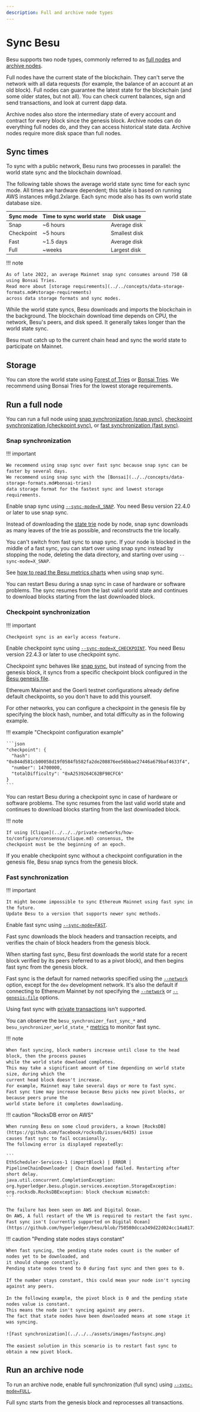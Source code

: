 ```yaml
---
description: Full and archive node types
---
```


# Sync Besu

Besu supports two node types, commonly referred to as [full nodes](#run-a-full-node) and
[archive nodes](#run-an-archive-node).

Full nodes have the current state of the blockchain.
They can't serve the network with all data requests (for example, the balance of an account at an
old block).
Full nodes can guarantee the latest state for the blockchain (and some older states, but not all).
You can check current balances, sign and send transactions, and look at current dapp data.

Archive nodes also store the intermediary state of every account and contract for every block since
the genesis block.
Archive nodes can do everything full nodes do, and they can access historical state data.
Archive nodes require more disk space than full nodes.

## Sync times

To sync with a public network, Besu runs two processes in parallel: the world state sync and the
blockchain download.

The following table shows the average world state sync time for each sync mode.
All times are hardware dependent; this table is based on running AWS instances m6gd.2xlarge.
Each sync mode also has its own world state database size.

| Sync mode   | Time to sync world state | Disk usage    |
| ----------- | ------------------------ | ------------- |
| Snap        | ~6 hours                 | Average disk  |
| Checkpoint  | ~5 hours                 | Smallest disk |
| Fast        | ~1.5 days                | Average disk  |
| Full        | ~weeks                   | Largest disk  |

!!! note

    As of late 2022, an average Mainnet snap sync consumes around 750 GB using Bonsai Tries.
    Read more about [storage requirements](../../concepts/data-storage-formats.md#storage-requirements)
    across data storage formats and sync modes.

While the world state syncs, Besu downloads and imports the blockchain in the background.
The blockchain download time depends on CPU, the network, Besu's peers, and disk speed.
It generally takes longer than the world state sync.

Besu must catch up to the current chain head and sync the world state to participate on Mainnet.

## Storage

You can store the world state using [Forest of Tries](../../concepts/data-storage-formats.md#forest-of-tries)
or [Bonsai Tries](../../concepts/data-storage-formats.md#bonsai-tries).
We recommend using Bonsai Tries for the lowest storage requirements.

## Run a full node

You can run a full node using [snap synchronization (snap sync)](#snap-synchronization),
[checkpoint synchronization (checkpoint sync)](#checkpoint-synchronization), or
[fast synchronization (fast sync)](#fast-synchronization).

### Snap synchronization

!!! important

    We recommend using snap sync over fast sync because snap sync can be faster by several days.
    We recommend using snap sync with the [Bonsai](../../concepts/data-storage-formats.md#bonsai-tries)
    data storage format for the fastest sync and lowest storage requirements.

Enable snap sync using [`--sync-mode=X_SNAP`](../../reference/cli/options.md#sync-mode).
You need Besu version 22.4.0 or later to use snap sync.

Instead of downloading the [state trie](../../concepts/data-storage-formats.md) node by node, snap sync downloads as many leaves of the
trie as possible, and reconstructs the trie locally.

You can't switch from fast sync to snap sync.
If your node is blocked in the middle of a fast sync, you can start over using snap sync instead by stopping the node,
deleting the data directory, and starting over using `--sync-mode=X_SNAP`.

See [how to read the Besu metrics charts](../../how-to/monitor/understand-metrics.md) when using snap sync.

You can restart Besu during a snap sync in case of hardware or software problems.
The sync resumes from the last valid world state and continues to download blocks starting from the
last downloaded block.

### Checkpoint synchronization

!!! important

    Checkpoint sync is an early access feature.

Enable checkpoint sync using [`--sync-mode=X_CHECKPOINT`](../../reference/cli/options.md#sync-mode).
You need Besu version 22.4.3 or later to use checkpoint sync.

Checkpoint sync behaves like [snap sync](#snap-synchronization), but instead of syncing from the
genesis block, it syncs from a specific checkpoint block configured in the [Besu genesis
file](../../concepts/genesis-file.md).

Ethereum Mainnet and the Goerli testnet configurations already define default checkpoints, so you
don't have to add this yourself.

For other networks, you can configure a checkpoint in the genesis file by specifying the block hash,
number, and total difficulty as in the following example.

!!! example "Checkpoint configuration example"

    ```json
    "checkpoint": {
      "hash": "0x844d581cb00058d19f0584fb582fa2de208876ee56bbae27446a679baf4633f4",
      "number": 14700000,
      "totalDifficulty": "0xA2539264C62BF98CFC6"
    }
    ```
You can restart Besu during a checkpoint sync in case of hardware or software problems.
The sync resumes from the last valid world state and continues to download blocks starting from the
last downloaded block.


!!! note

    If using [Clique](../../../private-networks/how-to/configure/consensus/clique.md) consensus, the
    checkpoint must be the beginning of an epoch.

If you enable checkpoint sync without a checkpoint configuration in the genesis file, Besu snap
syncs from the genesis block.

### Fast synchronization

!!! important

    It might become impossible to sync Ethereum Mainnet using fast sync in the future.
    Update Besu to a version that supports newer sync methods.

Enable fast sync using [`--sync-mode=FAST`](../../reference/cli/options.md#sync-mode).

Fast sync downloads the block headers and transaction receipts, and verifies the chain of block headers from the genesis
block.

When starting fast sync, Besu first downloads the world state for a recent block verified by its peers (referred to as a
pivot block), and then begins fast sync from the genesis block.

Fast sync is the default for named networks specified using the [`--network`](../../reference/cli/options.md#network)
option, except for the `dev` development network.
It's also the default if connecting to Ethereum Mainnet by not specifying the
[`--network`](../../reference/cli/options.md#network) or [`--genesis-file`](../../reference/cli/options.md#genesis-file)
options.

Using fast sync with [private transactions](../../../private-networks/concepts/privacy/index.md) isn't supported.

You can observe the `besu_synchronizer_fast_sync_*` and `besu_synchronizer_world_state_*`
[metrics](../../how-to/monitor/metrics.md#metrics-list) to monitor fast sync.

!!! note

    When fast syncing, block numbers increase until close to the head block, then the process pauses
    while the world state download completes.
    This may take a significant amount of time depending on world state size, during which the
    current head block doesn't increase.
    For example, Mainnet may take several days or more to fast sync.
    Fast sync time may increase because Besu picks new pivot blocks, or because peers prune the
    world state before it completes downloading.

!!! caution "RocksDB error on AWS"

    When running Besu on some cloud providers, a known [RocksDB](https://github.com/facebook/rocksdb/issues/6435) issue
    causes fast sync to fail occasionally.
    The following error is displayed repeatedly:

    ```
    EthScheduler-Services-1 (importBlock) | ERROR | PipelineChainDownloader | Chain download failed. Restarting after short delay.
    java.util.concurrent.CompletionException: org.hyperledger.besu.plugin.services.exception.StorageException: org.rocksdb.RocksDBException: block checksum mismatch:
    ```

    The failure has been seen on AWS and Digital Ocean.
    On AWS, A full restart of the VM is required to restart the fast sync.
    Fast sync isn't [currently supported on Digital Ocean](https://github.com/hyperledger/besu/blob/750580dcca349d22d024cc14a8171b2fa74b505a/CHANGELOG.md#143).

!!! caution "Pending state nodes stays constant"

    When fast syncing, the pending state nodes count is the number of nodes yet to be downloaded, and
    it should change constantly.
    Pending state nodes trend to 0 during fast sync and then goes to 0.

    If the number stays constant, this could mean your node isn't syncing against any peers.

    In the following example, the pivot block is 0 and the pending state nodes value is constant.
    This means the node isn't syncing against any peers.
    The fact that state nodes have been downloaded means at some stage it was syncing.

    ![Fast synchronization](../../../assets/images/fastsync.png)

    The easiest solution in this scenario is to restart fast sync to obtain a new pivot block.

## Run an archive node

To run an archive node, enable full synchronization (full sync) using
[`--sync-mode=FULL`](../../reference/cli/options.md#sync-mode).

Full sync starts from the genesis block and reprocesses all transactions.
